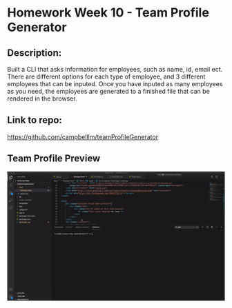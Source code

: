 # Homework Week 10 - Team Profile Generator

## Description:

Built a CLI that asks information for employees, such as name, id, email ect. There are different options for each type of employee, and 3 different employees that can be inputed. Once you have inputed as many employees as you need, the employees are generated to a finished file that can be rendered in the browser. 


## Link to repo:

https://github.com/campbelllm/teamProfileGenerator


## Team Profile Preview

![Example Gif](ezgif.com-video-to-gif.gif)

